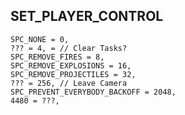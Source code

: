 <h2>SET_PLAYER_CONTROL</h2>

```
SPC_NONE = 0,
??? = 4, = // Clear Tasks?
SPC_REMOVE_FIRES = 8,
SPC_REMOVE_EXPLOSIONS = 16,
SPC_REMOVE_PROJECTILES = 32,
??? = 256, // Leave Camera
SPC_PREVENT_EVERYBODY_BACKOFF = 2048,
4480 = ???,
```